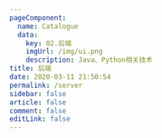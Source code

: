 ```yaml
---
pageComponent: 
  name: Catalogue
  data: 
    key: 02.后端
    imgUrl: /img/ui.png
    description: Java、Python相关技术
title: 后端
date: 2020-03-11 21:50:54
permalink: /server
sidebar: false
article: false
comment: false
editLink: false
---
```

